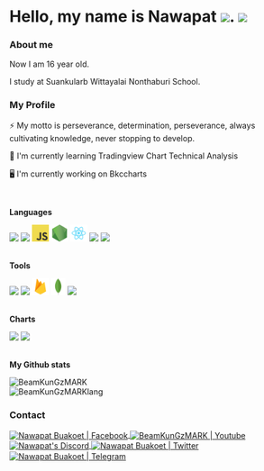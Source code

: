 

# Hello, my name is Nawapat  <img src="https://media.giphy.com/media/hvRJCLFzcasrR4ia7z/giphy.gif" width="25px">. ![](https://visitor-badge.glitch.me/badge?page_id=BeamKunGzMARK.BeamKunGzMARK)

### About me

Now I am 16 year old.

I study at Suankularb Wittayalai Nonthaburi School.

### My Profile
⚡ My motto is perseverance, determination, perseverance, always cultivating knowledge, never stopping to develop.

📖 I'm currently learning Tradingview Chart Technical Analysis

🖥️ I'm currently working on Bkccharts

<br>

<bold>**Languages**<bold>
<div align="left">
<img src = 'https://github.com/RaghavK16/RaghavK16/blob/master/images/html.svg' width='30'/> 
<img src = 'https://github.com/RaghavK16/RaghavK16/blob/master/images/css.svg' width='30'/> 
<img height="30" src="https://raw.githubusercontent.com/github/explore/80688e429a7d4ef2fca1e82350fe8e3517d3494d/topics/javascript/javascript.png" />
<img height="30" src="https://raw.githubusercontent.com/github/explore/80688e429a7d4ef2fca1e82350fe8e3517d3494d/topics/nodejs/nodejs.png" />
<img height="30" src="https://raw.githubusercontent.com/github/explore/80688e429a7d4ef2fca1e82350fe8e3517d3494d/topics/react/react.png" />
<img height="30" src="https://user-images.githubusercontent.com/39422342/129476993-3b4af55d-02f9-4361-8a31-ca8b777287b1.png" />  
<img height="30" src="https://user-images.githubusercontent.com/39422342/129477049-23a7fe0b-a070-498d-b369-f867b24ead72.png" />  
  
<br>
<br>  
  
<bold>**Tools**<bold>
  
<img height="30" src="https://cdn.icon-icons.com/icons2/2107/PNG/512/file_type_vscode_icon_130084.png" />
<img src = 'https://github.com/RaghavK16/RaghavK16/blob/master/images/bootstrap.svg' width='30'/>
<img height="30" src="https://raw.githubusercontent.com/github/explore/80688e429a7d4ef2fca1e82350fe8e3517d3494d/topics/firebase/firebase.png" />
<img height="30" width="25" src="./logo/mongodb.svg" />
<img height="30" src="https://upload.wikimedia.org/wikipedia/commons/thumb/3/3f/Git_icon.svg/1024px-Git_icon.svg.png" />
  
<br>
<br>
  
  <bold>**Charts**</bold>
  
<img height="30" src="https://www.amcharts.com/wp-content/uploads/2017/10/amcharts_light_transparent.png" />
<img height="30" src="https://user-images.githubusercontent.com/39422342/129476683-c98e9f62-050c-47db-bcbc-f5871ee6357f.png" />

  </div>
  
  
 <br>
  
  <bold>**My Github stats**</bold> 
  <div align="left">
  <img width="350px" src="https://github-readme-stats.vercel.app/api?username=BeamKunGzMARK&bg_color=30,e96443,904e95&title_color=fff&text_color=fff" alt="BeamKunGzMARK" />
    <br>
  <img src="https://github-readme-stats.vercel.app/api/top-langs/?username=BeamKunGzMARK&layout=compact" alt="BeamKunGzMARKlang" />
<br>

### Contact

<div align="left">
<a href="https://www.facebook.com/NawapatBuakoet">
  <img align="center" alt="Nawapat Buakoet | Facebook" width="30" src="https://image.flaticon.com/icons/png/512/1312/1312139.png" />
</a>
<a href="https://www.youtube.com/c/BeamKunGzMARK">
  <img align="center" alt="BeamKunGzMARK | Youtube" width="30" src="https://cdn.iconscout.com/icon/free/png-256/youtube-82-189778.png" />
</a>
<a href="https://discord.gg/eBjUBgPQF7">
  <img align="center" alt="Nawapat's Discord" width="30" src="https://raw.githubusercontent.com/peterthehan/peterthehan/master/assets/discord.svg" />
</a>
<a href="https://twitter.com/nawapatb2b">
  <img align="center" alt="Nawapat Buakoet | Twitter" width="30" src="https://raw.githubusercontent.com/peterthehan/peterthehan/master/assets/twitter.svg" />
</a>
<a href="https://telegram.me/BeamKunGzMARK">
  <img align="center" alt="Nawapat Buakoet | Telegram" width="30" src="https://image.flaticon.com/icons/png/512/906/906377.png" />
</a>
  
  
<br><br>

<!--
**BeamKunGzMARK/BeamKunGzMARK** is a ✨ _special_ ✨ repository because its `README.md` (this file) appears on your GitHub profile.

Help make readme by stackedit.io

Here are some ideas to get you started:

- 🔭 I’m currently working on ...
- 🌱 I’m currently learning ...
- 👯 I’m looking to collaborate on ...
- 🤔 I’m looking for help with ...
- 💬 Ask me about ...
- 📫 How to reach me: ...
- 😄 Pronouns: ...
- ⚡ Fun fact: ...
-->
